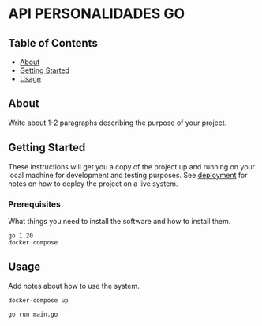 # API PERSONALIDADES GO

## Table of Contents

- [About](#about)
- [Getting Started](#getting_started)
- [Usage](#usage)
## About <a name = "about"></a>

Write about 1-2 paragraphs describing the purpose of your project.

## Getting Started <a name = "getting_started"></a>

These instructions will get you a copy of the project up and running on your local machine for development and testing purposes. See [deployment](#deployment) for notes on how to deploy the project on a live system.

### Prerequisites

What things you need to install the software and how to install them.

```
go 1.20
docker compose
```

## Usage <a name = "usage"></a>

Add notes about how to use the system.
```
docker-compose up
```
```
go run main.go
```
